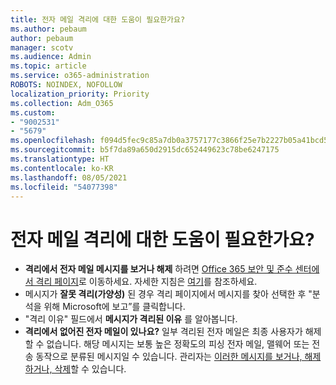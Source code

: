 ```yaml
---
title: 전자 메일 격리에 대한 도움이 필요한가요?
ms.author: pebaum
author: pebaum
manager: scotv
ms.audience: Admin
ms.topic: article
ms.service: o365-administration
ROBOTS: NOINDEX, NOFOLLOW
localization_priority: Priority
ms.collection: Adm_O365
ms.custom:
- "9002531"
- "5679"
ms.openlocfilehash: f094d5fec9c85a7db0a3757177c3866f25e7b2227b05a41bcd554b1dda092517
ms.sourcegitcommit: b5f7da89a650d2915dc652449623c78be6247175
ms.translationtype: HT
ms.contentlocale: ko-KR
ms.lasthandoff: 08/05/2021
ms.locfileid: "54077398"
---
```

# <a name="need-help-with-email-quarantine"></a>전자 메일 격리에 대한 도움이 필요한가요?

- **격리에서 전자 메일 메시지를 보거나 해제** 하려면 [Office 365 보안 및 준수 센터에서 격리 페이지](https://protection.office.com/quarantine)로 이동하세요. 자세한 지침은 [여기](https://docs.microsoft.com/microsoft-365/security/office-365-security/find-and-release-quarantined-messages-as-a-user?view=o365-worldwide#view-your-quarantined-messages)를 참조하세요.
- 메시지가 **잘못 격리(가양성)** 된 경우 격리 페이지에서 메시지를 찾아 선택한 후 "분석을 위해 Microsoft에 보고”를 클릭합니다. 
- "격리 이유" 필드에서 **메시지가 격리된 이유** 를 알아봅니다.
- **격리에서 없어진 전자 메일이 있나요?** 일부 격리된 전자 메일은 최종 사용자가 해제할 수 없습니다. 해당 메시지는 보통 높은 정확도의 피싱 전자 메일, 맬웨어 또는 전송 동작으로 분류된 메시지일 수 있습니다. 관리자는 [이러한 메시지를 보거나, 해제하거나, 삭제](https://docs.microsoft.com/microsoft-365/security/office-365-security/manage-quarantined-messages-and-files?view=o365-worldwide)할 수 있습니다. 
